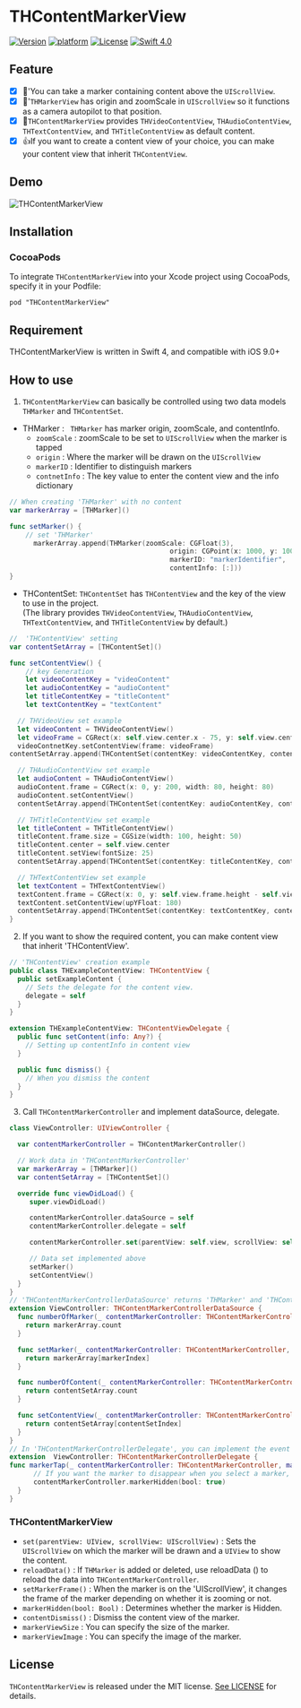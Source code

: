 # THContentMarkerView


[![Version](https://cocoapod-badges.herokuapp.com/v/THContentMarkerView/badge.png)](https://github.com/TileImageTeamiOS/THContentMarkerView)
[![platform](https://cocoapod-badges.herokuapp.com/p/THContentMarkerView/badge.png)](https://github.com/TileImageTeamiOS/THContentMarkerView)
[![License](https://cocoapod-badges.herokuapp.com/l/THContentMarkerView/badge.png)](https://github.com/TileImageTeamiOS/THContentMarkerView)
[![Swift 4.0](https://img.shields.io/badge/Swift-4.0-%23FB613C.svg)](https://developer.apple.com/swift/)

## Feature
- [x] 📄'You can take a marker containing content above the ``` UIScrollView ```.
- [x] 🛫'```THMarkerView``` has origin and zoomScale in ```UIScrollView``` so it functions as a camera autopilot to that position.
- [x] 🎥```THContentMarkerView``` provides ```THVideoContentView```, ```THAudioContentView```, ```THTextContentView```, and ```THTitleContentView``` as default content.
- [x] 👍If you want to create a content view of your choice, you can make your content view that inherit ```THContentView```.

## Demo
![THContentMarkerView](Image/THContentMarkerView.gif)

## Installation

### CocoaPods

To integrate ```THContentMarkerView``` into your Xcode project using CocoaPods, specify it in your Podfile:

```
pod "THContentMarkerView"
```

## Requirement

THContentMarkerView is written in Swift 4, and compatible with iOS 9.0+

## How to use

1. ```THContentMarkerView``` can basically be controlled using two data models ```THMarker``` and ```THContentSet```.

  - THMarker : ``` THMarker``` has marker origin, zoomScale, and contentInfo.
    - ```zoomScale``` : zoomScale to be set to ```UIScrollView``` when the marker is tapped
    - ```origin``` : Where the marker will be drawn on the ```UIScrollView```
    - ```markerID``` : Identifier to distinguish markers
    - ```contnetInfo``` : The key value to enter the content view and the info dictionary

  ```Swift
  // When creating 'THMarker' with no content
  var markerArray = [THMarker]()

  func setMarker() {
      // set 'THMarker'
        markerArray.append(THMarker(zoomScale: CGFloat(3),
                                          origin: CGPoint(x: 1000, y: 1000),
                                          markerID: "markerIdentifier",
                                          contentInfo: [:]))
  }
  ```

  - THContentSet: ```THContentSet``` has ```THContentView``` and the key of the view to use in the project. <br>
  (The library provides ```THVideoContentView```, ```THAudioContentView```, ```THTextContentView```, and ```THTitleContentView``` by default.)

  ```Swift
  //  'THContentView' setting
  var contentSetArray = [THContentSet]()

  func setContentView() {
      // key Generation
      let videoContentKey = "videoContent"
      let audioContentKey = "audioContent"
      let titleContentKey = "titleContent"
      let textContentKey = "textContent"

    // THVideoView set example
    let videoContent = THVideoContentView()
    let videoFrame = CGRect(x: self.view.center.x - 75, y: self.view.center.y + 80, width: 150, height: 100)
    videoContnetKey.setContentView(frame: videoFrame)
  contentSetArray.append(THContentSet(contentKey: videoContentKey, contentView: videoContent))

    // THAudioContentView set example
    let audioContent = THAudioContentView()
    audioContent.frame = CGRect(x: 0, y: 200, width: 80, height: 80)
    audioContent.setContentView()
    contentSetArray.append(THContentSet(contentKey: audioContentKey, contentView: audioContent))

    // THTitleContentView set example
    let titleContent = THTitleContentView()
    titleContent.frame.size = CGSize(width: 100, height: 50)
    titleContent.center = self.view.center
    titleContent.setView(fontSize: 25)
    contentSetArray.append(THContentSet(contentKey: titleContentKey, contentView: titleContent))

    // THTextContentView set example
    let textContent = THTextContentView()
    textContent.frame = CGRect(x: 0, y: self.view.frame.height - self.view.frame.height*(1/5),  width: self.view.frame.width, height: self.view.frame.height*(1/5))
    textContent.setContentView(upYFloat: 180)
    contentSetArray.append(THContentSet(contentKey: textContentKey, contentView: textContent))
  }
  ```
2. If you want to show the required content, you can make content view that inherit 'THContentView'.
  ```Swift
  // 'THContentView' creation example
  public class THExampleContentView: THContentView {
    public setExampleContent {
      // Sets the delegate for the content view.
      delegate = self
    }
  }

  extension THExampleContentView: THContentViewDelegate {
    public func setContent(info: Any?) {
      // Setting up contentInfo in content view
    }

    public func dismiss() {
      // When you dismiss the content
    }
  }
  ```
3. Call ```THContentMarkerController``` and implement dataSource, delegate.
  ```swift
  class ViewController: UIViewController {

    var contentMarkerController = THContentMarkerController()

    // Work data in 'THContentMarkerController'
    var markerArray = [THMarker]()
    var contentSetArray = [THContentSet]()

    override func viewDidLoad() {
       super.viewDidLoad()

       contentMarkerController.dataSource = self
       contentMarkerController.delegate = self

       contentMarkerController.set(parentView: self.view, scrollView: self.scrollView)

       // Data set implemented above
       setMarker()
       setContentView()
    }
 }
// 'THContentMarkerControllerDataSource' returns 'THMarker' and 'THContentSet'
 extension ViewController: THContentMarkerControllerDataSource {
    func numberOfMarker(_ contentMarkerController: THContentMarkerController) -> Int {
      return markerArray.count
    }

    func setMarker(_ contentMarkerController: THContentMarkerController, markerIndex: Int) -> THMarker {
      return markerArray[markerIndex]
    }

    func numberOfContent(_ contentMarkerController: THContentMarkerController) -> Int {
      return contentSetArray.count
    }

    func setContentView(_ contentMarkerController: THContentMarkerController, contentSetIndex: Int) -> THContentSet {
      return contentSetArray[contentSetIndex]
    }
}
// In 'THContentMarkerControllerDelegate', you can implement the event when the marker is clicked.
extension  ViewController: THContentMarkerControllerDelegate {
  func markerTap(_ contentMarkerController: THContentMarkerController, markerView: THMarkerView) {
        // If you want the marker to disappear when you select a marker, add below code.
        contentMarkerController.markerHidden(bool: true)
    }
}
```

### THContentMarkerView

- ```set(parentView: UIView, scrollView: UIScrollView)``` : Sets the ```UIScrollView``` on which the marker will be drawn and a ```UIView``` to show the content.
- ```reloadData()``` : If  ```THMarker``` is added or deleted, use reloadData () to reload the data into ```THContentMarkerController```.
- ```setMarkerFrame()``` : When the marker is on the 'UIScrollView', it changes the frame of the marker depending on whether it is zooming or not.
- ```markerHidden(bool: Bool)``` : Determines whether the marker is Hidden.
- ```contentDismiss()``` :
Dismiss the content view of the marker.
- ```markerViewSize``` : You can specify the size of the marker.
- ```markerViewImage``` : You can specify the image of the marker.

## License

`THContentMarkerView` is released under the MIT license. [See LICENSE](https://github.com/TileImageTeamiOS/THContentMarkerView/blob/master/LICENSE) for details.
